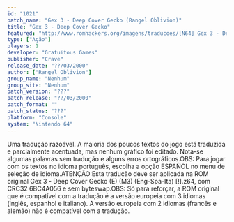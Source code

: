 ```yaml
---
id: "1021"
patch_name: "Gex 3 - Deep Cover Gecko (Rangel Oblivion)"
title: "Gex 3 - Deep Cover Gecko"
featured: "http://www.romhackers.org/imagens/traducoes/[N64] Gex 3 - Deep Cover Gecko - Rangel Oblivion - 1.jpg"
type: ["Ação"]
players: 1
developer: "Gratuitous Games"
publisher: "Crave"
release_date: "??/03/2000"
author: ["Rangel Oblivion"]
group_name: "Nenhum"
group_site: "Nenhum"
patch_version: "???"
patch_release: "??/03/2000"
patch_format: ""
patch_status: "???"
platform: "Console"
system: "Nintendo 64"
---
```


Uma tradução razoável. A maioria dos poucos textos do jogo está traduzida e parcialmente acentuada, mas nenhum gráfico foi editado. Nota-se algumas palavras sem tradução e alguns erros ortográficos.OBS: Para jogar com os textos no idioma português, escolha a opção ESPAÑOL no menu de seleção de idioma.ATENÇÃO:Esta tradução deve ser aplicada na ROM original Gex 3 - Deep Cover Gecko (E) (M3) (Eng-Spa-Ita) [!].z64, com CRC32 6BC4A056 e sem byteswap.OBS: Só para reforçar, a ROM original que é compatível com a tradução é a versão europeia com 3 idiomas (inglês, espanhol e italiano). A versão europeia com 2 idiomas (francês e alemão) não é compatível com a tradução.